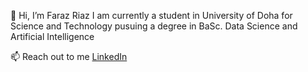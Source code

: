 👋 Hi, I’m Faraz Riaz
I am currently a student in University of Doha for Science and Technology pusuing a degree in BaSc. Data Science and Artificial Intelligence

📫 Reach out to me
<a href='https://www.linkedin.com/in/faraz-chowdhury-460959235/'>LinkedIn</a>
<!---
Not-Naruto/Not-Naruto is a ✨ special ✨ repository because its `README.md` (this file) appears on your GitHub profile.
You can click the Preview link to take a look at your changes.
--->
